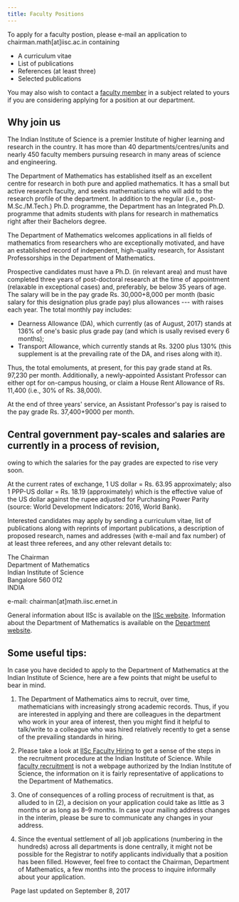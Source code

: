 ```yaml
---
title: Faculty Positions
---
```

To apply for a faculty postion, please e-mail an application to chairman.math[at]iisc.ac.in containing

* A curriculum vitae
* List of publications
* References (at least three)
* Selected publications

You may also wish to contact a [faculty member](faculty.html) in a subject related to yours if you
are considering applying for a position at our department.

## Why join us

The Indian Institute of Science is a premier Institute of higher learning and
research in the country. It has more than 40 departments/centres/units and
nearly 450 faculty members pursuing research in many areas of science and
engineering.

The Department of Mathematics has established itself as an excellent centre for
research in both pure and applied mathematics. It has a small but active
research faculty, and seeks mathematicians who will add to the research profile
of the department. In addition to the regular (i.e., post-M.Sc./M.Tech.) Ph.D.
programme, the Department has an Integrated Ph.D. programme that admits
students with plans for research in mathematics right after their Bachelors
degree.

The Department of Mathematics welcomes applications in all fields of
mathematics from researchers who are exceptionally motivated, and have an
established record of independent, high-quality research, for Assistant
Professorships in the Department of Mathematics.

Prospective candidates must have a Ph.D. (in relevant area) and must have
completed three years of post-doctoral research at the time of appointment
(relaxable in exceptional cases) and, preferably, be below 35 years of age.
The salary will be in the pay grade Rs. 30,000+8,000 per month (basic salary
for this designation plus grade pay) plus allowances --- with raises each year.
The total monthly pay includes:

* Dearness Allowance (DA), which currently (as of August, 2017) stands at 136%
  of one's basic plus grade pay (and which is usally revised every 6 months);
* Transport Allowance, which currently stands at Rs. 3200 plus 130% (this
  supplement is at the prevailing rate of the DA, and rises along with it).

Thus, the total emoluments, at present, for this pay grade stand at Rs. 97,230
per month. Additionally, a newly-appointed Assistant Professor can either opt
for on-campus housing, or claim a House Rent Allowance of Rs. 11,400
(i.e., 30% of Rs. 38,000).

At the end of three years' service, an Assistant Professor's pay is raised to
the pay grade Rs. 37,400+9000 per month. 

## Central government pay-scales and salaries are currently in a process of revision,
owing to which the salaries for the pay grades are expected to rise very soon.

At the current rates of exchange, 1 US
dollar = Rs. 63.95 approximately; also 1 PPP-US dollar = Rs. 18.19
(approximately) which is the effective value of the US dollar against the rupee
adjusted for Purchasing Power Parity (source: World Development Indicators:
2016, World Bank).

Interested candidates may apply by sending a curriculum vitae, list of
publications along with reprints of important publications, a description of
proposed research, names and addresses (with e-mail and fax number) of at least
three referees, and any other relevant details to:

  The Chairman  
  Department of Mathematics  
  Indian Institute of Science  
  Bangalore  560 012  
  INDIA  

  e-mail: chairman[at]math.iisc.ernet.in

General information about IISc is available on the [IISc website](http://www.iisc.ac.in).
Information about the Department of Mathematics is available on the [Department website](http://math.iisc.ac.in).


## Some useful tips:

In case you have decided to apply to the Department of Mathematics at the
Indian Institute of Science, here are a few points that might be useful to bear
in mind.

1. The Department of Mathematics aims to recruit, over time, mathematicians
   with increasingly strong academic records. Thus, if you are interested in
   applying and there are colleagues in the department who work in your area
   of interest, then you might find it helpful to talk/write to a colleague
   who was hired relatively recently to get a sense of the prevailing
   standards in hiring.

2. Please take a look at [IISc Faculty Hiring](http://iisc.ac.in/opportunities/#ffs-tabbed-14) to get a sense of the steps in the
   recruitment procedure at the Indian Institute of Science. While
   [faculty recruitment](https://sites.google.com/site/newfacultyiisc/recruitment) is not a webpage
   authorized by the Indian Institute of Science, the information on it is
   fairly representative of applications to the Department of Mathematics.

3. One of consequences of a rolling process of recruitment is that, as
   alluded to in (2), a decision on your application could take as little as
   3 months or as long as 8–9 months. In case your mailing address changes in
   the interim, please be sure to communicate any changes in your address.

4. Since the eventual settlement of all job applications (numbering in the
   hundreds) across all departments is done centrally, it might not be
   possible for the Registrar to notify applicants individually that a
   position has been filled. However, feel free to contact the Chairman,
   Department of Mathematics, a few months into the process to inquire
   informally about your application.

 
                      Page last updated on September 8, 2017
